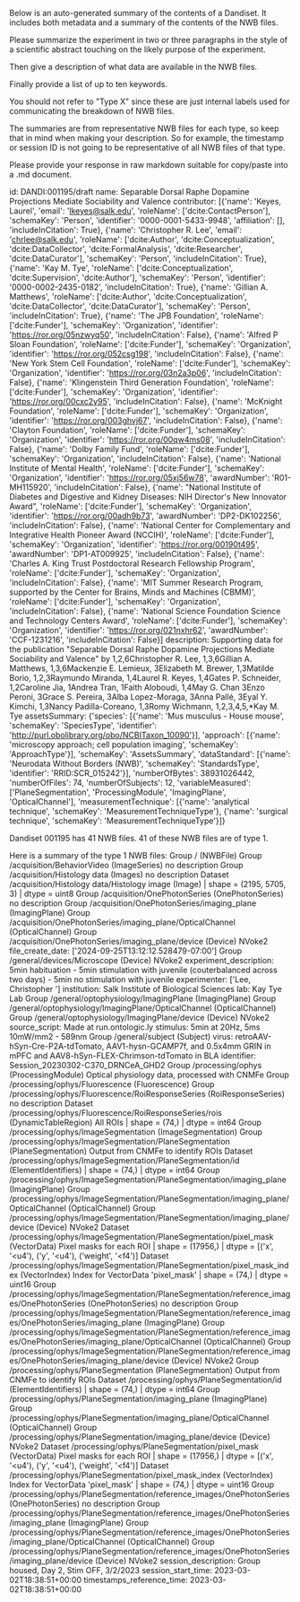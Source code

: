 
Below is an auto-generated summary of the contents of a Dandiset. It includes both metadata and a summary of the contents of the NWB files.

Please summarize the experiment in two or three paragraphs in the style of a scientific abstract touching on the likely purpose of the experiment.

Then give a description of what data are available in the NWB files.

Finally provide a list of up to ten keywords.

You should not refer to "Type X" since these are just internal labels used for communicating the breakdown of NWB files.

The summaries are from representative NWB files for each type, so keep that in mind when making your description. So for example, the timestamp or session ID is not going to be representative of all NWB files of that type.

Please provide your response in raw markdown suitable for copy/paste into a .md document.


id: DANDI:001195/draft
name: Separable Dorsal Raphe Dopamine Projections Mediate Sociability and Valence
contributor: [{'name': 'Keyes, Laurel', 'email': 'lkeyes@salk.edu', 'roleName': ['dcite:ContactPerson'], 'schemaKey': 'Person', 'identifier': '0000-0001-5433-9948', 'affiliation': [], 'includeInCitation': True}, {'name': 'Christopher R. Lee', 'email': 'chrlee@salk.edu', 'roleName': ['dcite:Author', 'dcite:Conceptualization', 'dcite:DataCollector', 'dcite:FormalAnalysis', 'dcite:Researcher', 'dcite:DataCurator'], 'schemaKey': 'Person', 'includeInCitation': True}, {'name': 'Kay M. Tye', 'roleName': ['dcite:Conceptualization', 'dcite:Supervision', 'dcite:Author'], 'schemaKey': 'Person', 'identifier': '0000-0002-2435-0182', 'includeInCitation': True}, {'name': 'Gillian A. Matthews', 'roleName': ['dcite:Author', 'dcite:Conceptualization', 'dcite:DataCollector', 'dcite:DataCurator'], 'schemaKey': 'Person', 'includeInCitation': True}, {'name': 'The JPB Foundation', 'roleName': ['dcite:Funder'], 'schemaKey': 'Organization', 'identifier': 'https://ror.org/05nzwyq50', 'includeInCitation': False}, {'name': 'Alfred P Sloan Foundation', 'roleName': ['dcite:Funder'], 'schemaKey': 'Organization', 'identifier': 'https://ror.org/052csg198', 'includeInCitation': False}, {'name': 'New York Stem Cell Foundation', 'roleName': ['dcite:Funder'], 'schemaKey': 'Organization', 'identifier': 'https://ror.org/03n2a3p06', 'includeInCitation': False}, {'name': 'Klingenstein Third Generation Foundation', 'roleName': ['dcite:Funder'], 'schemaKey': 'Organization', 'identifier': 'https://ror.org/00cxc2y95', 'includeInCitation': False}, {'name': 'McKnight Foundation', 'roleName': ['dcite:Funder'], 'schemaKey': 'Organization', 'identifier': 'https://ror.org/003ghvj67', 'includeInCitation': False}, {'name': 'Clayton Foundation', 'roleName': ['dcite:Funder'], 'schemaKey': 'Organization', 'identifier': 'https://ror.org/00qw4ms08', 'includeInCitation': False}, {'name': 'Dolby Family Fund', 'roleName': ['dcite:Funder'], 'schemaKey': 'Organization', 'includeInCitation': False}, {'name': 'National Institute of Mental Health', 'roleName': ['dcite:Funder'], 'schemaKey': 'Organization', 'identifier': 'https://ror.org/05xj56w78', 'awardNumber': 'R01-MH115920', 'includeInCitation': False}, {'name': "National Institute of Diabetes and Digestive and Kidney Diseases: NIH Director's New Innovator Award", 'roleName': ['dcite:Funder'], 'schemaKey': 'Organization', 'identifier': 'https://ror.org/00adh9b73', 'awardNumber': 'DP2-DK102256', 'includeInCitation': False}, {'name': 'National Center for Complementary and Integrative Health Pioneer Award (NCCIH)', 'roleName': ['dcite:Funder'], 'schemaKey': 'Organization', 'identifier': 'https://ror.org/00190t495', 'awardNumber': 'DP1-AT009925', 'includeInCitation': False}, {'name': 'Charles A. King Trust Postdoctoral Research Fellowship Program', 'roleName': ['dcite:Funder'], 'schemaKey': 'Organization', 'includeInCitation': False}, {'name': 'MIT Summer Research Program, supported by the Center for Brains, Minds and Machines (CBMM)', 'roleName': ['dcite:Funder'], 'schemaKey': 'Organization', 'includeInCitation': False}, {'name': 'National Science Foundation Science and Technology Centers Award', 'roleName': ['dcite:Funder'], 'schemaKey': 'Organization', 'identifier': 'https://ror.org/021nxhr62', 'awardNumber': 'CCF-1231216', 'includeInCitation': False}]
description: Supporting data for the publication "Separable Dorsal Raphe Dopamine Projections Mediate Sociability and Valence" by 1,2,6Christopher R. Lee, 1,3,6Gillian A. Matthews, 1,3,6Mackenzie E. Lemieux, 3Elizabeth M. Brewer, 1,3Matilde Borio, 1,2,3Raymundo Miranda, 1,4Laurel R. Keyes, 1,4Gates P. Schneider, 1,2Caroline Jia, 1Andrea Tran, 1Faith Aloboudi, 1,4May G. Chan  3Enzo Peroni, 3Grace S. Pereira, 3Alba Lopez-Moraga, 3Anna Pallé, 3Eyal Y. Kimchi, 1,3Nancy Padilla-Coreano, 1,3Romy Wichmann, 1,2,3,4,5,*Kay M. Tye
assetsSummary: {'species': [{'name': 'Mus musculus - House mouse', 'schemaKey': 'SpeciesType', 'identifier': 'http://purl.obolibrary.org/obo/NCBITaxon_10090'}], 'approach': [{'name': 'microscopy approach; cell population imaging', 'schemaKey': 'ApproachType'}], 'schemaKey': 'AssetsSummary', 'dataStandard': [{'name': 'Neurodata Without Borders (NWB)', 'schemaKey': 'StandardsType', 'identifier': 'RRID:SCR_015242'}], 'numberOfBytes': 38931026442, 'numberOfFiles': 74, 'numberOfSubjects': 12, 'variableMeasured': ['PlaneSegmentation', 'ProcessingModule', 'ImagingPlane', 'OpticalChannel'], 'measurementTechnique': [{'name': 'analytical technique', 'schemaKey': 'MeasurementTechniqueType'}, {'name': 'surgical technique', 'schemaKey': 'MeasurementTechniqueType'}]}

Dandiset 001195 has 41 NWB files.
41 of these NWB files are of type 1.


Here is a summary of the type 1 NWB files:
  Group / (NWBFile) 
  Group /acquisition/BehaviorVideo (ImageSeries) no description
  Group /acquisition/Histology data (Images) no description
  Dataset /acquisition/Histology data/Histology image (Image)  | shape = (2195, 5705, 3) | dtype = uint8
  Group /acquisition/OnePhotonSeries (OnePhotonSeries) no description
  Group /acquisition/OnePhotonSeries/imaging_plane (ImagingPlane) 
  Group /acquisition/OnePhotonSeries/imaging_plane/OpticalChannel (OpticalChannel) 
  Group /acquisition/OnePhotonSeries/imaging_plane/device (Device) NVoke2
  file_create_date: ['2024-09-25T13:12:12.528479-07:00']
  Group /general/devices/Microscope (Device) NVoke2
  experiment_description: 5min habituation - 5min stimulation with juvenile (couterbalanced across two days) - 5min no stimulation with juvenile
  experimenter: ['Lee, Christopher ']
  institution: Salk Institute of Biological Sciences
  lab: Kay Tye Lab
  Group /general/optophysiology/ImagingPlane (ImagingPlane) 
  Group /general/optophysiology/ImagingPlane/OpticalChannel (OpticalChannel) 
  Group /general/optophysiology/ImagingPlane/device (Device) NVoke2
  source_script: Made at run.ontologic.ly
  stimulus: 5min at 20Hz, 5ms 10mW/mm2 - 589nm
  Group /general/subject (Subject) 
  virus: retroAAV-hSyn-Cre-P2A-tdTomato, AAV1-hysn-GCAMP7f, and 0.5x4mm GRIN in mPFC and AAV8-hSyn-FLEX-Chrimson-tdTomato in BLA
  identifier: Session_20230302-C370_DRNCeA_GHD2
  Group /processing/ophys (ProcessingModule) Optical physiology data, processed with CNMFe
  Group /processing/ophys/Fluorescence (Fluorescence) 
  Group /processing/ophys/Fluorescence/RoiResponseSeries (RoiResponseSeries) no description
  Dataset /processing/ophys/Fluorescence/RoiResponseSeries/rois (DynamicTableRegion) All ROIs | shape = (74,) | dtype = int64
  Group /processing/ophys/ImageSegmentation (ImageSegmentation) 
  Group /processing/ophys/ImageSegmentation/PlaneSegmentation (PlaneSegmentation) Output from CNMFe to identify ROIs
  Dataset /processing/ophys/ImageSegmentation/PlaneSegmentation/id (ElementIdentifiers)  | shape = (74,) | dtype = int64
  Group /processing/ophys/ImageSegmentation/PlaneSegmentation/imaging_plane (ImagingPlane) 
  Group /processing/ophys/ImageSegmentation/PlaneSegmentation/imaging_plane/OpticalChannel (OpticalChannel) 
  Group /processing/ophys/ImageSegmentation/PlaneSegmentation/imaging_plane/device (Device) NVoke2
  Dataset /processing/ophys/ImageSegmentation/PlaneSegmentation/pixel_mask (VectorData) Pixel masks for each ROI | shape = (17956,) | dtype = [('x', '<u4'), ('y', '<u4'), ('weight', '<f4')]
  Dataset /processing/ophys/ImageSegmentation/PlaneSegmentation/pixel_mask_index (VectorIndex) Index for VectorData 'pixel_mask' | shape = (74,) | dtype = uint16
  Group /processing/ophys/ImageSegmentation/PlaneSegmentation/reference_images/OnePhotonSeries (OnePhotonSeries) no description
  Group /processing/ophys/ImageSegmentation/PlaneSegmentation/reference_images/OnePhotonSeries/imaging_plane (ImagingPlane) 
  Group /processing/ophys/ImageSegmentation/PlaneSegmentation/reference_images/OnePhotonSeries/imaging_plane/OpticalChannel (OpticalChannel) 
  Group /processing/ophys/ImageSegmentation/PlaneSegmentation/reference_images/OnePhotonSeries/imaging_plane/device (Device) NVoke2
  Group /processing/ophys/PlaneSegmentation (PlaneSegmentation) Output from CNMFe to identify ROIs
  Dataset /processing/ophys/PlaneSegmentation/id (ElementIdentifiers)  | shape = (74,) | dtype = int64
  Group /processing/ophys/PlaneSegmentation/imaging_plane (ImagingPlane) 
  Group /processing/ophys/PlaneSegmentation/imaging_plane/OpticalChannel (OpticalChannel) 
  Group /processing/ophys/PlaneSegmentation/imaging_plane/device (Device) NVoke2
  Dataset /processing/ophys/PlaneSegmentation/pixel_mask (VectorData) Pixel masks for each ROI | shape = (17956,) | dtype = [('x', '<u4'), ('y', '<u4'), ('weight', '<f4')]
  Dataset /processing/ophys/PlaneSegmentation/pixel_mask_index (VectorIndex) Index for VectorData 'pixel_mask' | shape = (74,) | dtype = uint16
  Group /processing/ophys/PlaneSegmentation/reference_images/OnePhotonSeries (OnePhotonSeries) no description
  Group /processing/ophys/PlaneSegmentation/reference_images/OnePhotonSeries/imaging_plane (ImagingPlane) 
  Group /processing/ophys/PlaneSegmentation/reference_images/OnePhotonSeries/imaging_plane/OpticalChannel (OpticalChannel) 
  Group /processing/ophys/PlaneSegmentation/reference_images/OnePhotonSeries/imaging_plane/device (Device) NVoke2
  session_description: Group housed, Day 2, Stim OFF, 3/2/2023
  session_start_time: 2023-03-02T18:38:51+00:00
  timestamps_reference_time: 2023-03-02T18:38:51+00:00
